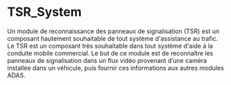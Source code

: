 # TSR_System
Un module de reconnaissance des panneaux de signalisation (TSR) est un composant hautement souhaitable de tout système d'assistance au trafic. Le TSR est un composant très souhaitable dans tout système d'aide à la conduite mobile commercial.
Le but de ce module est de reconnaître les panneaux de signalisation dans un flux vidéo provenant d’une caméra installée dans un véhicule, puis fournir ces informations aux autres modules ADAS.
